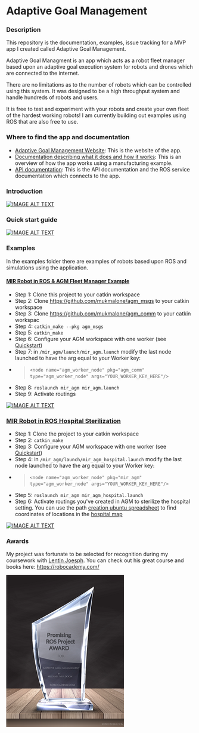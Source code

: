 # Adaptive Goal Management #

### Description ###

This repository is the documentation, examples, issue tracking for a MVP app I created called Adaptive Goal Management.

Adaptive Goal Managment is an app which acts as a robot fleet manager based upon an adaptive goal execution system for robots and drones which are connected to the internet.  

There are no limitations as to the number of robots which can be controlled using this system.  It was designed to be a high throughput system and handle hundreds of robots and users.

It is free to test and experiment with your robots and create your own fleet of the hardest working robots!  I am currently building out examples using ROS that are also free to use.

### Where to find the app and documentation ###

- [Adaptive Goal Management Website](https://adaptive-goal-management.herokuapp.com/): This is the website of the app. 
- [Documentation describing what it does and how it works](https://github.com/mukmalone/AdpativeGoalManagement/blob/master/documentation/Adaptive%20Goal%20Management-Overview.pdf): This is an overview of how the app works using a manufacturing example.
- [API documentation](https://github.com/mukmalone/AdpativeGoalManagement/blob/master/documentation/API_Documentation.md): This is the API documentation and the ROS service documentation which connects to the app.

### Introduction ###
[![IMAGE ALT TEXT](http://img.youtube.com/vi/hbpWmQUFGMc/0.jpg)](https://youtu.be/hbpWmQUFGMc "Robotic Adaptive Goal Managment - Introduction")

### Quick start guide ###
[![IMAGE ALT TEXT](http://img.youtube.com/vi/ex2v6yrXj6A/0.jpg)](https://youtu.be/ex2v6yrXj6A "AGM Quick Start")

### Examples ###
In the examples folder there are examples of robots based upon ROS and simulations using the application.

#### [MIR Robot in ROS & AGM Fleet Manager Example](https://github.com/mukmalone/AdpativeGoalManagement/tree/master/examples/mir_robot) ####

- Step 1: Clone this project to your catkin workspace
- Step 2: Clone https://github.com/mukmalone/agm_msgs to your catkin workspace
- Step 3: Clone https://github.com/mukmalone/agm_comm to your catkin workspac
- Step 4: `catkin_make --pkg agm_msgs`
- Step 5: `catkin_make`
- Step 6: Configure your AGM workspace with one worker (see [Quickstart](https://www.youtube.com/watch?v=ex2v6yrXj6A&feature=youtu.be))
- Step 7: in `/mir_agm/launch/mir_agm.launch` modify the last node launched to have the arg equal to your Worker key:
- > `<node name="agm_worker_node" pkg="agm_comm" type="agm_worker_node" args="YOUR_WORKER_KEY_HERE"/>`
- Step 8: `roslaunch mir_agm mir_agm.launch`
- Step 9: Activate routings

[![IMAGE ALT TEXT](http://img.youtube.com/vi/ErKl_EgNA28/0.jpg)](https://youtu.be/ErKl_EgNA28 "MIR Robot in ROS & Adaptive Goal Management Implementation")

### [MIR Robot in ROS Hospital Sterilization](https://github.com/mukmalone/AdpativeGoalManagement/tree/master/examples/mir_robot/mir_agm/launch) ###
- Step 1: Clone the project to your catkin workspace
- Step 2: `catkin_make`
- Step 3: Configure your AGM workspace with one worker (see [Quickstart](https://www.youtube.com/watch?v=ex2v6yrXj6A&feature=youtu.be))
- Step 4: in `/mir_agm/launch/mir_agm_hospital.launch` modify the last node launched to have the arg equal to your Worker key:
- > `<node name="agm_worker_node" pkg="mir_agm" type="agm_worker_node" args="YOUR_WORKER_KEY_HERE"/>`
- Step 5: `roslaunch mir_agm mir_agm_hospital.launch`
- Step 6: Activate routings you've created in AGM to sterilize the hospital setting.  You can use the path [creation ubuntu spreadsheet](https://github.com/mukmalone/AdpativeGoalManagement/blob/master/documentation/path_building_v1.ods) to find coordinates of locations in the [hospital map](https://github.com/mukmalone/AdpativeGoalManagement/tree/master/examples/mir_robot/mir_agm/maps)

[![IMAGE ALT TEXT](http://img.youtube.com/vi/WQkUFjGvlpc/0.jpg)](https://youtu.be/WQkUFjGvlpc "ROS Hector Mapping using MIR in hospital setting")

### Awards ###

My project was fortunate to be selected for recognition during my coursework with [Lentin Joesph](https://www.linkedin.com/in/lentinjoseph/).  You can check out his great course and books here: https://robocademy.com/

![image info](./documentation/pictures/2.png)

